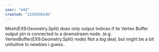 ```yaml
---
user: "m4d"
created: "1336058146"
---
```


Mesh(EX9.Geometry.Split) does only output Indices if its Vertex Buffer output pin is connected to a downstream node. (e.g. VertexBuffer(EX9.Geometry.Split) node) Not a big deal, but might be a bit unituitive to newbies i guess..
